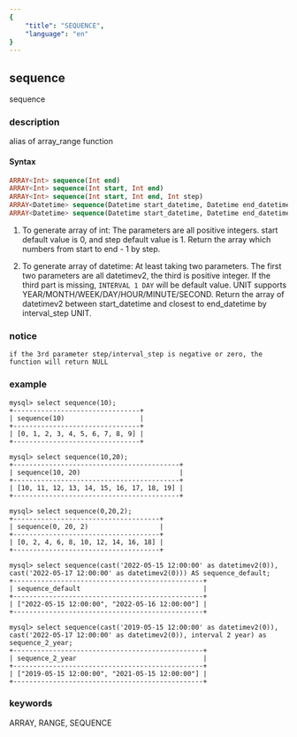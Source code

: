 ```yaml
---
{
    "title": "SEQUENCE",
    "language": "en"
}
---
```


<!-- 
Licensed to the Apache Software Foundation (ASF) under one
or more contributor license agreements.  See the NOTICE file
distributed with this work for additional information
regarding copyright ownership.  The ASF licenses this file
to you under the Apache License, Version 2.0 (the
"License"); you may not use this file except in compliance
with the License.  You may obtain a copy of the License at

  http://www.apache.org/licenses/LICENSE-2.0

Unless required by applicable law or agreed to in writing,
software distributed under the License is distributed on an
"AS IS" BASIS, WITHOUT WARRANTIES OR CONDITIONS OF ANY
KIND, either express or implied.  See the License for the
specific language governing permissions and limitations
under the License.
-->

## sequence



sequence



### description
alias of array_range function

#### Syntax

```sql
ARRAY<Int> sequence(Int end)
ARRAY<Int> sequence(Int start, Int end)
ARRAY<Int> sequence(Int start, Int end, Int step)
ARRAY<Datetime> sequence(Datetime start_datetime, Datetime end_datetime)
ARRAY<Datetime> sequence(Datetime start_datetime, Datetime end_datetime, INTERVAL Int interval_step UNIT)
```
1. To generate array of int:
The parameters are all positive integers. 
start default value is 0, and step default value is 1.
Return the array which numbers from start to end - 1 by step.

2. To generate array of datetime:
At least taking two parameters. 
The first two parameters are all datetimev2, the third is positive integer.
If the third part is missing, `INTERVAL 1 DAY` will be default value.
UNIT supports YEAR/MONTH/WEEK/DAY/HOUR/MINUTE/SECOND.
Return the array of datetimev2 between start_datetime and closest to end_datetime by interval_step UNIT.

### notice

`if the 3rd parameter step/interval_step is negative or zero, the function will return NULL`

### example

```
mysql> select sequence(10);
+--------------------------------+
| sequence(10)                   |
+--------------------------------+
| [0, 1, 2, 3, 4, 5, 6, 7, 8, 9] |
+--------------------------------+

mysql> select sequence(10,20);
+------------------------------------------+
| sequence(10, 20)                         |
+------------------------------------------+
| [10, 11, 12, 13, 14, 15, 16, 17, 18, 19] |
+------------------------------------------+

mysql> select sequence(0,20,2);
+-------------------------------------+
| sequence(0, 20, 2)                  |
+-------------------------------------+
| [0, 2, 4, 6, 8, 10, 12, 14, 16, 18] |
+-------------------------------------+

mysql> select sequence(cast('2022-05-15 12:00:00' as datetimev2(0)), cast('2022-05-17 12:00:00' as datetimev2(0))) AS sequence_default;
+------------------------------------------------+
| sequence_default                               |
+------------------------------------------------+
| ["2022-05-15 12:00:00", "2022-05-16 12:00:00"] |
+------------------------------------------------+

mysql> select sequence(cast('2019-05-15 12:00:00' as datetimev2(0)), cast('2022-05-17 12:00:00' as datetimev2(0)), interval 2 year) as sequence_2_year;
+------------------------------------------------+
| sequence_2_year                                |
+------------------------------------------------+
| ["2019-05-15 12:00:00", "2021-05-15 12:00:00"] |
+------------------------------------------------+
```

### keywords

ARRAY, RANGE, SEQUENCE
